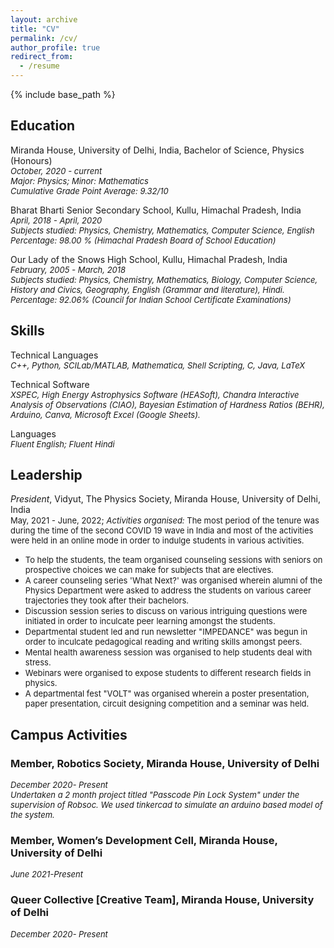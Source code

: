 ```yaml
---
layout: archive
title: "CV"
permalink: /cv/
author_profile: true
redirect_from:
  - /resume
---
```


{% include base_path %}


Education
-------
Miranda House, University of Delhi, India, Bachelor of Science, Physics (Honours)<br>
<var> <font size="-1">October, 2020 - current</font></var><br>
<var><font size="-1">Major: Physics; Minor: Mathematics</font></var><br>
<var><font size="-1">Cumulative Grade Point Average: 9.32/10</font></var><br>

Bharat Bharti Senior Secondary School, Kullu, Himachal Pradesh, India<br>
<var><font size="-1">April, 2018 - April, 2020</font></var><br>
<var><font size="-1">Subjects studied: Physics, Chemistry, Mathematics, Computer Science, English</font></var><br>
<var><font size="-1">Percentage: 98.00 % (Himachal Pradesh Board of School Education)</font></var><br>

Our Lady of the Snows High School, Kullu, Himachal Pradesh, India<br>
<var><font size="-1">February, 2005 - March, 2018</font></var><br>
<var><font size="-1">Subjects studied: Physics, Chemistry, Mathematics, Biology, Computer Science, History and Civics, Geography, English (Grammar and literature), Hindi.</font></var><br>
<var><font size="-1">Percentage: 92.06% (Council for Indian School Certificate Examinations)</font></var><br>

Skills
------
Technical Languages<br>
<var><font size="-1">C++, Python, SCILab/MATLAB, Mathematica, Shell Scripting, C, Java, LaTeX</font></var>

Technical Software<br>
<var><font size="-1">XSPEC, High Energy Astrophysics Software (HEASoft), Chandra Interactive Analysis of Observations (CIAO), Bayesian Estimation of Hardness Ratios (BEHR), Arduino, Canva, Microsoft Excel (Google Sheets).</font></var>

Languages<br>
<var><font size="-1">Fluent English; Fluent Hindi</font></var>

Leadership
------
<var>President</var>, Vidyut, The Physics Society, Miranda House, University of Delhi, India<br>
<font size="-1">May, 2021 - June, 2022</font>; 
<font size="-1"><var>Activities organised:</var> The most period of the tenure was during the time of the second COVID 19 wave in India and most of the activities were held in an online mode in order to indulge students in various activities.</font>
* <font size="-1">To help the students, the team organised counseling sessions with seniors on prospective choices we can make for subjects that are electives.</font> 
* <font size="-1">A career counseling series 'What Next?' was organised wherein alumni of the Physics Department were asked to address the students on various career trajectories they took after their bachelors.</font>
* <font size="-1">Discussion session series to discuss on various intriguing questions were initiated in order to inculcate peer learning amongst the students.</font>
* <font size="-1">Departmental student led and run newsletter "IMPEDANCE" was begun in order to inculcate pedagogical reading and writing skills amongst peers.</font>
* <font size="-1">Mental health awareness session was organised to help students deal with stress. </font>
* <font size="-1">Webinars were organised to expose students to different research fields in physics.</font> 
* <font size="-1">A departmental fest "VOLT" was organised wherein a poster presentation, paper presentation, circuit designing competition and a seminar was held.</font> 

Campus Activities
-------
### Member, Robotics Society, Miranda House, University of Delhi
<var><font size="-1">December 2020- Present</font><br></var>
<var><font size="-1">Undertaken a 2 month project titled "Passcode Pin Lock System" under the supervision of Robsoc. We used tinkercad to simulate an arduino based model of the system.</font></var><br>
### Member, Women’s Development Cell, Miranda House, University of Delhi
<var><font size="-1">June 2021-Present</font></var>
### Queer Collective [Creative Team], Miranda House, University of Delhi 
<var><font size="-1">December 2020- Present</font></var>
